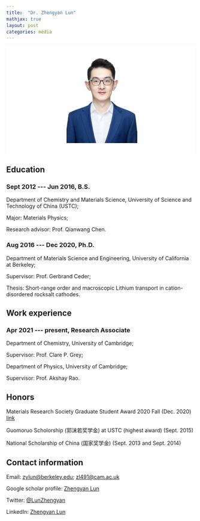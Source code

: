 ```yaml
---
title:  "Dr. Zhengyan Lun"
mathjax: true
layout: post
categories: media
---
```





![Zhengyan Lun](/Photo.jpg)

## Education

### Sept 2012 --- Jun 2016, B.S.
Department of Chemistry and Materials Science, University of Science and Technology of China (USTC); 

Major: Materials Physics; 

Research advisor: Prof. Qianwang Chen.

### Aug 2016 --- Dec 2020, Ph.D.
Department of Materials Science and Engineering, University of California at Berkeley; 

Supervisor: Prof. Gerbrand Ceder;

Thesis: Short-range order and macroscopic Lithium transport in cation-disordered rocksalt cathodes.


## Work experience

### Apr 2021 --- present,  Research Associate 
Department of Chemistry, University of Cambridge;

Supervisor: Prof. Clare P. Grey; 

Department of Physics, University of Cambridge;

Supervisor: Prof. Akshay Rao.


## Honors

Materials Research Society Graduate Student Award 2020 Fall (Dec. 2020) [link](https://www.mrs.org/careers-advancement/awards/spring-awards/graduate-student-awards/past-recipients)

Guomoruo Scholorship (郭沫若奖学金) at USTC (highest award) (Sept. 2015)

National Scholarship of China (国家奖学金) (Sept. 2013 and Sept. 2014)



## Contact information

Email: zylun@berkeley.edu; zl491@cam.ac.uk

Google scholar profile: [Zhengyan Lun](https://scholar.google.com/citations?hl=en&user=9OqMRZYAAAAJ&pagesize=80&view_op=list_works)

Twitter: [@LunZhengyan](https://twitter.com/LunZhengyan)

LinkedIn: [Zhengyan Lun](https://www.linkedin.com/chatin/wnc/in/zhengyan-lun-590b37123)

